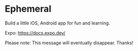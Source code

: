 # Ephemeral

Build a little iOS, Android app for fun and learning.

Expo: https://docs.expo.dev/

Please note: This message will eventually disappear. Thanks!

